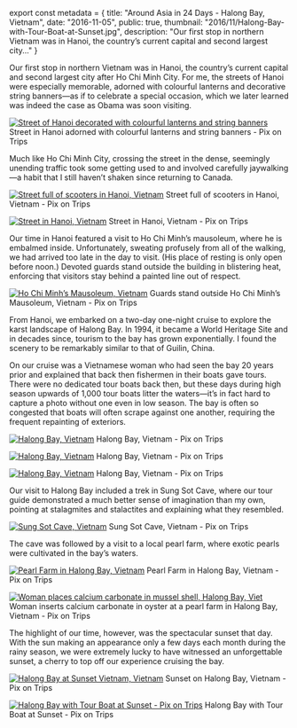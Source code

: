 export const metadata = { title: "Around Asia in 24 Days - Halong Bay, Vietnam", date: "2016-11-05", public: true, thumbnail: "2016/11/Halong-Bay-with-Tour-Boat-at-Sunset.jpg", description: "Our first stop in northern Vietnam was in Hanoi, the country’s current capital and second largest city..." }

Our first stop in northern Vietnam was in Hanoi, the country’s current capital and second largest city after Ho Chi Minh City. For me, the streets of Hanoi were especially memorable, adorned with colourful lanterns and decorative string banners—as if to celebrate a special occasion, which we later learned was indeed the case as Obama was soon visiting.

[![Street of Hanoi decorated with colourful lanterns and string banners](http://pixontrips.com/wp-content/uploads/2016/11/MG_5147.jpg)](http://pixontrips.com/around-asia-in-24-days-halong-bay-vietnam/street-in-hanoi-vietnam/) Street in Hanoi adorned with colourful lanterns and string banners - Pix on Trips

Much like Ho Chi Minh City, crossing the street in the dense, seemingly unending traffic took some getting used to and involved carefully jaywalking—a habit that I still haven’t shaken since returning to Canada.

[![Street full of scooters in Hanoi, Vietnam](http://pixontrips.com/wp-content/uploads/2016/11/MG_5178.jpg)](http://pixontrips.com/around-asia-in-24-days-halong-bay-vietnam/street-in-hanoi-vietnam-2/) Street full of scooters in Hanoi, Vietnam - Pix on Trips

[![Street in Hanoi, Vietnam](http://pixontrips.com/wp-content/uploads/2016/11/MG_5223.jpg)](http://pixontrips.com/around-asia-in-24-days-halong-bay-vietnam/street-in-hanoi-vietnam-3/) Street in Hanoi, Vietnam - Pix on Trips

Our time in Hanoi featured a visit to Ho Chi Minh’s mausoleum, where he is embalmed inside. Unfortunately, sweating profusely from all of the walking, we had arrived too late in the day to visit. (His place of resting is only open before noon.) Devoted guards stand outside the building in blistering heat, enforcing that visitors stay behind a painted line out of respect.

[![Ho Chi Minh’s Mausoleum, Vietnam](http://pixontrips.com/wp-content/uploads/2016/11/MG_5158.jpg)](http://pixontrips.com/around-asia-in-24-days-halong-bay-vietnam/ho-chi-minhs-mausoleum-vietnam/) Guards stand outside Ho Chi Minh’s Mausoleum, Vietnam - Pix on Trips

From Hanoi, we embarked on a two-day one-night cruise to explore the karst landscape of Halong Bay. In 1994, it became a World Heritage Site and in decades since, tourism to the bay has grown exponentially. I found the scenery to be remarkably similar to that of Guilin, China.

On our cruise was a Vietnamese woman who had seen the bay 20 years prior and explained that back then fishermen in their boats gave tours. There were no dedicated tour boats back then, but these days during high season upwards of 1,000 tour boats litter the waters—it’s in fact hard to capture a photo without one even in low season. The bay is often so congested that boats will often scrape against one another, requiring the frequent repainting of exteriors.

[![Halong Bay, Vietnam](http://pixontrips.com/wp-content/uploads/2016/11/MG_5286.jpg)](http://pixontrips.com/around-asia-in-24-days-halong-bay-vietnam/halong-bay-vietnam/) Halong Bay, Vietnam - Pix on Trips

[![Halong Bay, Vietnam](http://pixontrips.com/wp-content/uploads/2016/11/MG_5359-Edit.jpg)](http://pixontrips.com/around-asia-in-24-days-halong-bay-vietnam/halong-bay-vietnam-2/) Halong Bay, Vietnam - Pix on Trips

[![Halong Bay, Vietnam](http://pixontrips.com/wp-content/uploads/2016/11/MG_5338.jpg)](http://pixontrips.com/around-asia-in-24-days-halong-bay-vietnam/halong-bay-vietnam-3/) Halong Bay, Vietnam - Pix on Trips

Our visit to Halong Bay included a trek in Sung Sot Cave, where our tour guide demonstrated a much better sense of imagination than my own, pointing at stalagmites and stalactites and explaining what they resembled.

[![Sung Sot Cave, Vietnam](http://pixontrips.com/wp-content/uploads/2016/11/MG_5354.jpg)](http://pixontrips.com/around-asia-in-24-days-halong-bay-vietnam/sung-sot-cave-vietnam/) Sung Sot Cave, Vietnam - Pix on Trips

The cave was followed by a visit to a local pearl farm, where exotic pearls were cultivated in the bay’s waters.

[![Pearl Farm in Halong Bay, Vietnam](http://pixontrips.com/wp-content/uploads/2016/11/MG_5368-2.jpg)](http://pixontrips.com/around-asia-in-24-days-halong-bay-vietnam/pearl-farm-in-halong-bay-vietnam/) Pearl Farm in Halong Bay, Vietnam - Pix on Trips

[![Woman places calcium carbonate in mussel shell, Halong Bay, Viet](http://pixontrips.com/wp-content/uploads/2016/11/MG_5398-2.jpg)](http://pixontrips.com/woman-places-calcium-carbonate-in-mussel-shell-halong-bay-viet/) Woman inserts calcium carbonate in oyster at a pearl farm in Halong Bay, Vietnam - Pix on Trips

The highlight of our time, however, was the spectacular sunset that day. With the sun making an appearance only a few days each month during the rainy season, we were extremely lucky to have witnessed an unforgettable sunset, a cherry to top off our experience cruising the bay.

[![Halong Bay at Sunset Vietnam, Vietnam](http://pixontrips.com/wp-content/uploads/2016/11/MG_5513-2.jpg)](http://pixontrips.com/around-asia-in-24-days-halong-bay-vietnam/halong-bay-at-sunset-vietnam-vietnam/) Sunset on Halong Bay, Vietnam - Pix on Trips

[![Halong Bay with Tour Boat at Sunset - Pix on Trips](http://pixontrips.com/wp-content/uploads/2016/11/Halong-Bay-with-Tour-Boat-at-Sunset.jpg)](http://pixontrips.com/product/halong-bay-with-tour-boat-at-sunset/halong-bay-with-tour-boat-at-sunset-pix-on-trips/) Halong Bay with Tour Boat at Sunset - Pix on Trips
